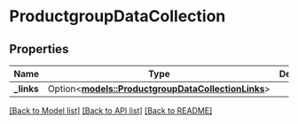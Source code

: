 # ProductgroupDataCollection

## Properties

Name | Type | Description | Notes
------------ | ------------- | ------------- | -------------
**_links** | Option<[**models::ProductgroupDataCollectionLinks**](ProductgroupDataCollectionLinks.md)> |  | [optional]

[[Back to Model list]](../README.md#documentation-for-models) [[Back to API list]](../README.md#documentation-for-api-endpoints) [[Back to README]](../README.md)



